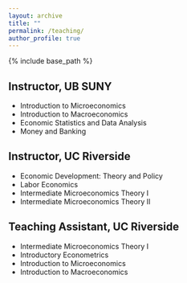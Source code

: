 ```yaml
---
layout: archive
title: ""
permalink: /teaching/
author_profile: true
---
```


{% include base_path %}


##  Instructor, UB SUNY
  * Introduction to Microeconomics
  * Introduction to Macroeconomics
  * Economic Statistics and Data Analysis
  * Money and Banking
    
## Instructor, UC Riverside
  * Economic Development: Theory and Policy
  * Labor Economics
  * Intermediate Microeconomics Theory I
  * Intermediate Microeconomics Theory II
    
<!-- * Economic Development: Theory and Policy (Summer 2023) -->
<!-- * Labor Economics (Summer 2020) [(Syllabus)](/files/Syllabus-153-S20.pdf) -->
<!-- * Intermediate Microeconomics Theory II (Summer 2020) [(Syllabus)](/files/Syllabus-104B-S20.pdf) -->
<!-- * Intermediate Microeconomics Theory I (Summer 2021) [(Syllabus)](/files/Syllabus-104A-S21.pdf) -->

## Teaching Assistant, UC Riverside
  * Intermediate Microeconomics Theory I 
  * Introductory Econometrics 
  * Introduction to Microeconomics 
  * Introduction to Macroeconomics

<!-- ## Awards -->
<!-- * Outstanding Teaching Assistant Award (2019) -->


<!-- * Intermediate Microeconomics Theory I (Fall 2018, Summer 2019, Fall 2019, Winter 2021, Summer 2022) -->
<!-- * Introductory Econometrics (Spring 2019, Spring 2021) -->
<!-- * Introduction to Microeconomics (Winter 2019, Spring 2022) -->
<!-- * Introduction to Macroeconomics (Fall 2021, Winter 2022) -->

<!-- ## Weblinks -->
<!-- * Teaching evaluation summary is available [here](/files/TeachingEvaluationSummary_OpinderKaur.pdf).  -->
<!-- * Original evaluation forms for all courses are available [here](https://drive.google.com/drive/folders/1jtncSyMbhygOT5mPAfEBoiCKSeVmBuu8?usp=sharing). -->

